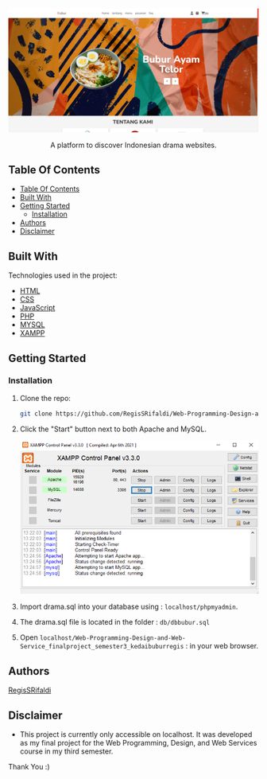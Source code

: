 <br />
<p align="center">
    <a href="https://github.com/RegisSRifaldi/Web-Programming-Design-and-Web-Service_finalproject_semester3_kedaibuburregis"> 
    <img src="https://github.com/RegisSRifaldi/WebDramaIndonesia/blob/main/api/readapi/layout/css/img/Halaman-awal.PNG?raw=true" alt="Halaman Awal Web Drama Indonesia">
    </a>
    <p align="center">A platform to discover Indonesian drama websites.</p>
</p>

## Table Of Contents

- [Table Of Contents](#table-of-contents)
- [Built With](#built-with)
- [Getting Started](#getting-started)
  - [Installation](#installation)
- [Authors](#authors)
- [Disclaimer](#disclaimer)

## Built With

Technologies used in the project:

- [HTML](https://html.com/)
- [CSS](https://developer.mozilla.org/en-US/docs/Web/CSS)
- [JavaScript](https://developer.mozilla.org/en-US/docs/Web/JavaScript)
- [PHP](https://www.php.net/)
- [MYSQL](https://www.apachefriends.org/)
- [XAMPP](https://nodejs.org/en)

## Getting Started

### Installation

1. Clone the repo:

   ```sh
   git clone https://github.com/RegisSRifaldi/Web-Programming-Design-and-Web-Service_finalproject_semester3_kedaibuburregis.git
   ```

2. Click the "Start" button next to both Apache and MySQL.

   ![Screen Shoot](https://github.com/RegisSRifaldi/WebDramaIndonesia/blob/main/api/readapi/layout/css/img/xampp.PNG?raw=true)

3. Import drama.sql into your database using : `localhost/phpmyadmin`.
4. The drama.sql file is located in the folder : `db/dbbubur.sql`
5. Open `localhost/Web-Programming-Design-and-Web-Service_finalproject_semester3_kedaibuburregis` : in your web browser.

## Authors

[RegisSRifaldi](https://github.com/RegisSRifaldi/)

## Disclaimer

- This project is currently only accessible on localhost. It was developed as my final project for the Web Programming, Design, and Web Services course in my third semester.

Thank You :)
